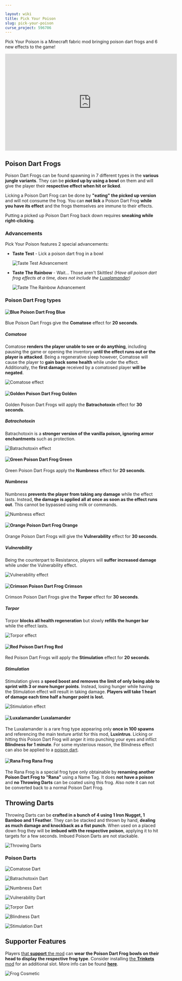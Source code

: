 ```yaml
---

layout: wiki
title: Pick Your Poison
slug: pick-your-poison
curse_project: 596706
---
```

<script async src="https://platform.twitter.com/widgets.js" charset="utf-8"></script>

Pick Your Poison is a Minecraft fabric mod bringing poison dart frogs and 6 new effects to the game!

<div>
<iframe width="560" height="315" src="https://www.youtube.com/embed/6fby-ANNjVw" title="YouTube video player" frameborder="0" allow="accelerometer; autoplay; clipboard-write; encrypted-media; gyroscope; picture-in-picture" allowfullscreen></iframe>
</div>

## Poison Dart Frogs

Poison Dart Frogs can be found spawning in 7 different types in the **various jungle variants**. They can be **picked up by using a bowl** on them and will give the player their **respective effect when hit or licked**.

Licking a Poison Dart Frog can be done by **"eating" the picked up version** and will not consume the frog. You can **not lick** a Poison Dart Frog **while you have its effect** and the frogs themselves are immune to their effects.

Putting a picked up Poison Dart Frog back down requires **sneaking while right-clicking**.



### Advancements

Pick Your Poison features 2 special advancements:

- **Taste Test** - Lick a poison dart frog in a bowl

   ![Taste Test Advancement](pick-your-poison/taste-test.png)

- **Taste The Rainbow** - Wait... Those aren't Skittles! *(Have all poison dart frog effects at a time, does not include the [Luxalamander](#-luxalamander))*

   ![Taste The Rainbow Advancement](pick-your-poison/taste-the-rainbow.png)

  

### Poison Dart Frog types

#### ![Blue Poison Dart Frog](pick-your-poison/blue_poison_dart_frog_bowl.png) Blue

Blue Poison Dart Frogs give the **Comatose** effect for **20 seconds**.

##### Comatose

Comatose **renders the player unable to see or do anything**, including pausing the game or opening the inventory **until the effect runs out or the player is attacked**. Being a regenerative sleep however, Comatose will cause the player to **gain back some health** while under the effect. Additionally, the **first damage** received by a comatosed player **will be negated**.

![Comatose effect](pick-your-poison/comatose.png)



#### ![Golden Poison Dart Frog](pick-your-poison/golden_poison_dart_frog_bowl.png) Golden 

Golden Poison Dart Frogs will apply the **Batrachotoxin** effect for **30 seconds**.

##### Batrachotoxin

Batrachotoxin is a **stronger version of the vanilla poison, ignoring armor enchantments** such as protection.

![Batrachotoxin effect](pick-your-poison/batrachotoxin.png)



#### ![Green Poison Dart Frog](pick-your-poison/green_poison_dart_frog_bowl.png) Green

Green Poison Dart Frogs apply the **Numbness** effect for **20 seconds**.

##### Numbness

Numbness **prevents the player from taking any damage** while the effect lasts. Instead, **the damage is applied all at once as soon as the effect runs out**. This cannot be bypassed using milk or commands.

![Numbness effect](pick-your-poison/numbness.png)



#### ![Orange Poison Dart Frog](pick-your-poison/orange_poison_dart_frog_bowl.png) Orange

Orange Poison Dart Frogs will give the **Vulnerability** effect for **30 seconds**.

##### Vulnerability

Being the counterpart to Resistance, players will **suffer increased damage** while under the Vulnerability effect.

![Vulnerability effect](pick-your-poison/vulnerability.png)



#### ![Crimson Poison Dart Frog](pick-your-poison/crimson_poison_dart_frog_bowl.png) Crimson

Crimson Poison Dart Frogs give the **Torpor** effect for **30 seconds**.

##### Torpor

Torpor **blocks all health regeneration** but slowly **refills the hunger bar** while the effect lasts.

![Torpor effect](pick-your-poison/torpor.png)



#### ![Red Poison Dart Frog](pick-your-poison/red_poison_dart_frog_bowl.png) Red

Red Poison Dart Frogs will apply the **Stimulation** effect for **20 seconds**.

##### Stimulation

Stimulation gives a **speed boost and removes the limit of only being able to sprint with 3 or more hunger points**. Instead, losing hunger while having the Stimulation effect will result in taking damage. **Players will take 1 heart of damage each time half a hunger point is lost.**

![Stimulation effect](pick-your-poison/stimulation.png)



#### ![Luxalamander](pick-your-poison/luxalamander_bowl.png) Luxalamander

The Luxalamander is a rare frog type appearing only **once in 100 spawns** and referencing the main texture artist for this mod, **Luxintrus**. Licking or hitting this Poison Dart Frog will anger it into punching your eyes and inflict **Blindness for 1 minute**. For some mysterious reason, the Blindness effect can also be applied to a [poison dart](#poison-darts).



#### ![Rana Frog](pick-your-poison/rana_bowl.png) Rana Frog

The Rana Frog is a special frog type only obtainable by **renaming another Poison Dart Frog to "Rana"** using a Name Tag. It does **not have a poison** and **no Throwing Darts** can be coated using this frog. Also note it can not be converted back to a normal Poison Dart Frog.



## Throwing Darts

Throwing Darts can be **crafted in a bunch of 4 using 1 Iron Nugget, 1 Bamboo and 1 Feather**. They can be stacked and thrown by hand, **dealing as much damage and knockback as a fist punch**. When used on a placed down frog they will be **imbued with the respective poison**, applying it to hit targets for a few seconds. Imbued Poison Darts are not stackable.

![Throwing Darts](pick-your-poison/throwing-darts.png)

### Poison Darts

 ![Comatose Dart](pick-your-poison/comatose-dart.png)

 ![Batrachotoxin Dart](pick-your-poison/batrachotoxin-dart.png)

 ![Numbness Dart](pick-your-poison/numbness-dart.png)

 ![Vulnerability Dart](pick-your-poison/vulnerability-dart.png)

 ![Torpor Dart](pick-your-poison/torpor-dart.png)

 ![Blindness Dart](pick-your-poison/blindness-dart.png)

 ![Stimulation Dart](pick-your-poison/stimulation-dart.png)




## Supporter Features

Players [that **support** the mod](https://ko-fi.com/s/c3991a73b3) can **wear the Poison Dart Frog bowls on their head to display the respective frog type**. Consider installing [the **Trinkets** mod](https://www.curseforge.com/minecraft/mc-mods/trinkets-fabric) for an additional slot. More info can be found [**here**](https://doctor4t.uuid.gg/donators).

![Frog Cosmetic](pick-your-poison/supporter-frogs.png)
